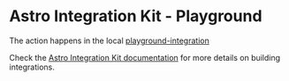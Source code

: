 # Astro Integration Kit - Playground

The action happens in the local [playground-integration](./integration/index.ts)

Check the [Astro Integration Kit documentation](https://astro-integration-kit.netlify.app) for more details on building integrations.